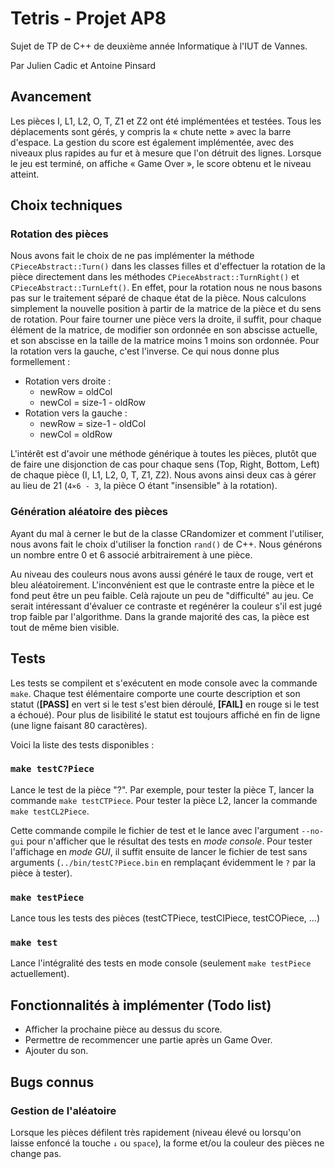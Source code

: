 <!--
Si vous lisez ce README dans un éditeur de texte, nous vous conseillons plutôt
de le consulter à cette adresse : https://github.com/apinsard/TetrisAP8 pour
plus de clarté.
-->

# Tetris - Projet AP8

Sujet de TP de C++ de deuxième année Informatique à l'IUT de Vannes.

Par Julien Cadic et Antoine Pinsard

## Avancement

Les pièces I, L1, L2, O, T, Z1 et Z2 ont été implémentées et testées. Tous les
déplacements sont gérés, y compris la « chute nette » avec la barre d'espace. La
gestion du score est également implémentée, avec des niveaux plus rapides au fur
et à mesure que l'on détruit des lignes. Lorsque le jeu est terminé, on affiche
« Game Over », le score obtenu et le niveau atteint.

## Choix techniques

### Rotation des pièces

Nous avons fait le choix de ne pas implémenter la méthode
`CPieceAbstract::Turn()` dans les classes filles et d'effectuer la rotation de
la pièce directement dans les méthodes `CPieceAbstract::TurnRight()` et
`CPieceAbstract::TurnLeft()`. En effet, pour la rotation nous ne nous basons pas
sur le traitement séparé de chaque état de la pièce. Nous calculons simplement
la nouvelle position à partir de la matrice de la pièce et du sens de rotation.
Pour faire tourner une pièce vers la droite, il suffit, pour chaque élément de
la matrice, de modifier son ordonnée en son abscisse actuelle, et son abscisse
en la taille de la matrice moins 1 moins son ordonnée. Pour la rotation vers la
gauche, c'est l'inverse. Ce qui nous donne plus formellement :

* Rotation vers droite :
  * newRow = oldCol
  * newCol = size-1 - oldRow
* Rotation vers la gauche :
  * newRow = size-1 - oldCol
  * newCol = oldRow

L'intérêt est d'avoir une méthode générique à toutes les pièces, plutôt que de
faire une disjonction de cas pour chaque sens (Top, Right, Bottom, Left) de
chaque pièce (I, L1, L2, 0, T, Z1, Z2). Nous avons ainsi deux cas à gérer au
lieu de 21 (`4×6 - 3`, la pièce O étant "insensible" à la rotation).

### Génération aléatoire des pièces

Ayant du mal à cerner le but de la classe CRandomizer et comment l'utiliser,
nous avons fait le choix d'utiliser la fonction `rand()` de C++. Nous générons
un nombre entre 0 et 6 associé arbitrairement à une pièce.

Au niveau des couleurs nous avons aussi généré le taux de rouge, vert et bleu
aléatoirement. L'inconvénient est que le contraste entre la pièce et le fond
peut être un peu faible. Celà rajoute un peu de "difficulté" au jeu. Ce serait
intéressant d'évaluer ce contraste et regénérer la couleur s'il est jugé trop
faible par l'algorithme. Dans la grande majorité des cas, la pièce est tout de
même bien visible.

## Tests

Les tests se compilent et s'exécutent en mode console avec la commande `make`.
Chaque test élémentaire comporte une courte description et son statut
(**[PASS]** en vert si le test s'est bien déroulé, **[FAIL]** en rouge si le
test a échoué). Pour plus de lisibilité le statut est toujours affiché en fin de
ligne (une ligne faisant 80 caractères).

Voici la liste des tests disponibles :

### `make testC?Piece`

Lance le test de la pièce "?". Par exemple, pour tester la pièce T, lancer la
commande `make testCTPiece`. Pour tester la pièce L2, lancer la commande `make
testCL2Piece`.

Cette commande compile le fichier de test et le lance avec l'argument `--no-gui`
pour n'afficher que le résultat des tests en *mode console*. Pour tester
l'affichage en *mode GUI*, il suffit ensuite de lancer le fichier de test sans
arguments (`../bin/testC?Piece.bin` en remplaçant évidemment le `?` par la pièce
à tester).

### `make testPiece`
Lance tous les tests des pièces (testCTPiece, testCIPiece, testCOPiece, ...)

### `make test`
Lance l'intégralité des tests en mode console (seulement `make testPiece`
actuellement).

## Fonctionnalités à implémenter (Todo list)

* Afficher la prochaine pièce au dessus du score.
* Permettre de recommencer une partie après un Game Over.
* Ajouter du son.

## Bugs connus

### Gestion de l'aléatoire

Lorsque les pièces défilent très rapidement (niveau élevé ou lorsqu'on laisse
enfoncé la touche `↓` ou `space`), la forme et/ou la couleur des pièces ne change pas.

